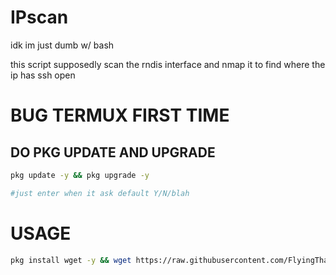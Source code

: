 # IPscan
idk im just dumb w/ bash

this script supposedly scan the rndis interface and nmap it to find where the ip has ssh open


# BUG TERMUX FIRST TIME
## DO PKG UPDATE AND UPGRADE 
```sh
pkg update -y && pkg upgrade -y

#just enter when it ask default Y/N/blah
```

# USAGE
```sh
pkg install wget -y && wget https://raw.githubusercontent.com/FlyingThaCat/IPscan/main/runs.sh && chmod +x runs.sh && ./runs.sh
```
